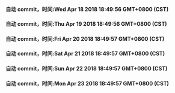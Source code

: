 #### 自动 commit，时间:Wed Apr 18 2018 18:49:56 GMT+0800 (CST)
#### 自动 commit，时间:Thu Apr 19 2018 18:49:56 GMT+0800 (CST)
#### 自动 commit，时间:Fri Apr 20 2018 18:49:57 GMT+0800 (CST)
#### 自动 commit，时间:Sat Apr 21 2018 18:49:57 GMT+0800 (CST)
#### 自动 commit，时间:Sun Apr 22 2018 18:49:57 GMT+0800 (CST)
#### 自动 commit，时间:Mon Apr 23 2018 18:49:57 GMT+0800 (CST)
